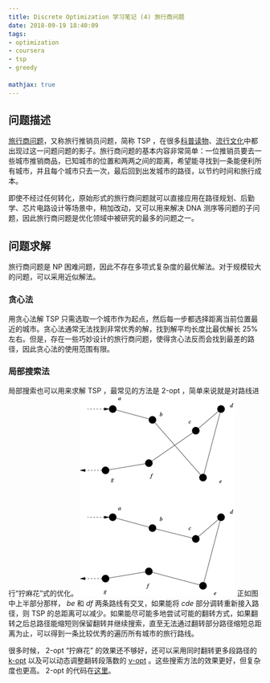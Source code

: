 ```yaml
---
title: Discrete Optimization 学习笔记 (4) 旅行商问题
date: 2018-09-19 18:40:09
tags:
- optimization
- coursera
- tsp
- greedy

mathjax: true
---
```


## 问题描述
[旅行商问题][tsp-wiki]，又称旅行推销员问题，简称 TSP ，在很多[科普读物][tsp-book]、[流行文化][tsp-xkcd]中都出现过这一问题问题的影子。旅行商问题的基本内容非常简单：一位推销员要去一些城市推销商品，已知城市的位置和两两之间的距离，希望能寻找到一条能便利所有城市，并且每个城市只去一次，最后回到出发城市的路径，以节约时间和旅行成本。

即使不经过任何转化，原始形式的旅行商问题就可以直接应用在路径规划、后勤学、芯片电路设计等场景中，稍加改动，又可以用来解决 DNA 测序等问题的子问题，因此旅行商问题是优化领域中被研究的最多的问题之一。

## 问题求解
旅行商问题是 NP 困难问题，因此不存在多项式复杂度的最优解法。对于规模较大的问题，可以采用近似解法。

### 贪心法
用贪心法解 TSP 只需选取一个城市作为起点，然后每一步都选择距离当前位置最近的城市。贪心法通常无法找到非常优秀的解，找到解平均长度比最优解长 25% 左右。但是，存在一些巧妙设计的旅行商问题，使得贪心法反而会找到最差的路径，因此贪心法的使用范围有限。

### 局部搜索法
局部搜索也可以用来求解 TSP ，最常见的方法是 2-opt ，简单来说就是对路线进行“拧麻花”式的优化。
![TSP 2-opt 优化思路][image-1]
正如图中上半部分那样， $be$ 和 $df$ 两条路线有交叉，如果能将 $cde$ 部分调转重新接入路径，则 TSP 的总距离可以减少。如果能尽可能多地尝试可能的翻转方式，如果翻转之后总路径能缩短则保留翻转并继续搜索，直至无法通过翻转部分路径缩短总距离为止，可以得到一条比较优秀的遍历所有城市的旅行路线。

很多时候， 2-opt “拧麻花” 的效果还不够好，还可以采用同时翻转更多段路径的 [k-opt][tsp-kopt] 以及可以动态调整翻转段落数的 [v-opt][tsp-vopt] 。这些搜索方法的效果更好，但复杂度也更高。 2-opt 的代码在[这里][solution]。

[tsp-wiki]: https://en.wikipedia.org/wiki/Travelling_salesman_problem "TSP Wikipedia Page"
[tsp-book]: https://www.amazon.com/Pursuit-Traveling-Salesman-Mathematics-Computation/dp/0691152705 "TSP Book"
[tsp-xkcd]: https://xkcd.com/399/ "XKCD: Travelling Salesman Problem"
[image-1]:	/images/tsp-2-opt_wiki.png "TSP 2-opt 优化思路"
[tsp-kopt]: https://en.wikipedia.org/wiki/Travelling_salesman_problem#k-opt_heuristic,_or_Lin–Kernighan_heuristics "TSP k-opt"
[tsp-vopt]: https://en.wikipedia.org/wiki/Travelling_salesman_problem#V-opt_heuristic "TSP V-opt"
[solution]: https://github.com/jixinfeng/discopt-soln/tree/master/week-04-tsp "TSP Solution"
